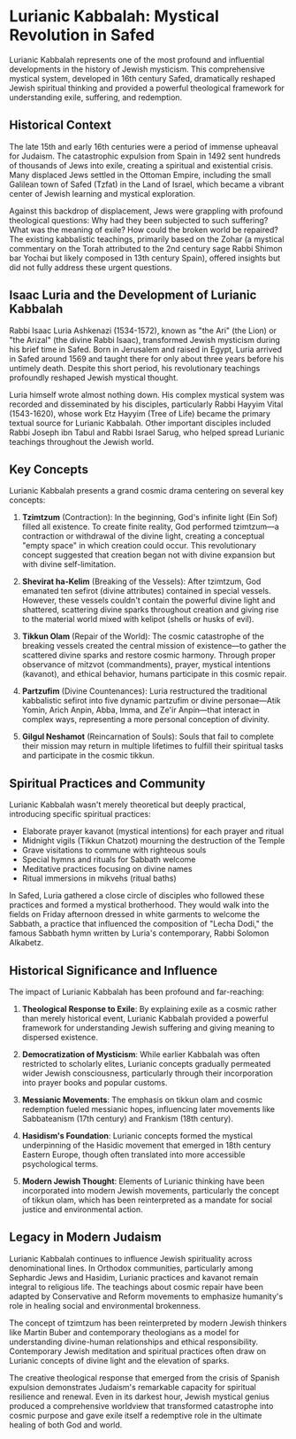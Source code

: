 # Lurianic Kabbalah: Mystical Revolution in Safed

Lurianic Kabbalah represents one of the most profound and influential developments in the history of Jewish mysticism. This comprehensive mystical system, developed in 16th century Safed, dramatically reshaped Jewish spiritual thinking and provided a powerful theological framework for understanding exile, suffering, and redemption.

## Historical Context

The late 15th and early 16th centuries were a period of immense upheaval for Judaism. The catastrophic expulsion from Spain in 1492 sent hundreds of thousands of Jews into exile, creating a spiritual and existential crisis. Many displaced Jews settled in the Ottoman Empire, including the small Galilean town of Safed (Tzfat) in the Land of Israel, which became a vibrant center of Jewish learning and mystical exploration.

Against this backdrop of displacement, Jews were grappling with profound theological questions: Why had they been subjected to such suffering? What was the meaning of exile? How could the broken world be repaired? The existing kabbalistic teachings, primarily based on the Zohar (a mystical commentary on the Torah attributed to the 2nd century sage Rabbi Shimon bar Yochai but likely composed in 13th century Spain), offered insights but did not fully address these urgent questions.

## Isaac Luria and the Development of Lurianic Kabbalah

Rabbi Isaac Luria Ashkenazi (1534-1572), known as "the Ari" (the Lion) or "the Arizal" (the divine Rabbi Isaac), transformed Jewish mysticism during his brief time in Safed. Born in Jerusalem and raised in Egypt, Luria arrived in Safed around 1569 and taught there for only about three years before his untimely death. Despite this short period, his revolutionary teachings profoundly reshaped Jewish mystical thought.

Luria himself wrote almost nothing down. His complex mystical system was recorded and disseminated by his disciples, particularly Rabbi Hayyim Vital (1543-1620), whose work Etz Hayyim (Tree of Life) became the primary textual source for Lurianic Kabbalah. Other important disciples included Rabbi Joseph ibn Tabul and Rabbi Israel Sarug, who helped spread Lurianic teachings throughout the Jewish world.

## Key Concepts

Lurianic Kabbalah presents a grand cosmic drama centering on several key concepts:

1. **Tzimtzum** (Contraction): In the beginning, God's infinite light (Ein Sof) filled all existence. To create finite reality, God performed tzimtzum—a contraction or withdrawal of the divine light, creating a conceptual "empty space" in which creation could occur. This revolutionary concept suggested that creation began not with divine expansion but with divine self-limitation.

2. **Shevirat ha-Kelim** (Breaking of the Vessels): After tzimtzum, God emanated ten sefirot (divine attributes) contained in special vessels. However, these vessels couldn't contain the powerful divine light and shattered, scattering divine sparks throughout creation and giving rise to the material world mixed with kelipot (shells or husks of evil).

3. **Tikkun Olam** (Repair of the World): The cosmic catastrophe of the breaking vessels created the central mission of existence—to gather the scattered divine sparks and restore cosmic harmony. Through proper observance of mitzvot (commandments), prayer, mystical intentions (kavanot), and ethical behavior, humans participate in this cosmic repair.

4. **Partzufim** (Divine Countenances): Luria restructured the traditional kabbalistic sefirot into five dynamic partzufim or divine personae—Atik Yomin, Arich Anpin, Abba, Imma, and Ze'ir Anpin—that interact in complex ways, representing a more personal conception of divinity.

5. **Gilgul Neshamot** (Reincarnation of Souls): Souls that fail to complete their mission may return in multiple lifetimes to fulfill their spiritual tasks and participate in the cosmic tikkun.

## Spiritual Practices and Community

Lurianic Kabbalah wasn't merely theoretical but deeply practical, introducing specific spiritual practices:

- Elaborate prayer kavanot (mystical intentions) for each prayer and ritual
- Midnight vigils (Tikkun Chatzot) mourning the destruction of the Temple
- Grave visitations to commune with righteous souls
- Special hymns and rituals for Sabbath welcome
- Meditative practices focusing on divine names
- Ritual immersions in mikvehs (ritual baths)

In Safed, Luria gathered a close circle of disciples who followed these practices and formed a mystical brotherhood. They would walk into the fields on Friday afternoon dressed in white garments to welcome the Sabbath, a practice that influenced the composition of "Lecha Dodi," the famous Sabbath hymn written by Luria's contemporary, Rabbi Solomon Alkabetz.

## Historical Significance and Influence

The impact of Lurianic Kabbalah has been profound and far-reaching:

1. **Theological Response to Exile**: By explaining exile as a cosmic rather than merely historical event, Lurianic Kabbalah provided a powerful framework for understanding Jewish suffering and giving meaning to dispersed existence.

2. **Democratization of Mysticism**: While earlier Kabbalah was often restricted to scholarly elites, Lurianic concepts gradually permeated wider Jewish consciousness, particularly through their incorporation into prayer books and popular customs.

3. **Messianic Movements**: The emphasis on tikkun olam and cosmic redemption fueled messianic hopes, influencing later movements like Sabbateanism (17th century) and Frankism (18th century).

4. **Hasidism's Foundation**: Lurianic concepts formed the mystical underpinning of the Hasidic movement that emerged in 18th century Eastern Europe, though often translated into more accessible psychological terms.

5. **Modern Jewish Thought**: Elements of Lurianic thinking have been incorporated into modern Jewish movements, particularly the concept of tikkun olam, which has been reinterpreted as a mandate for social justice and environmental action.

## Legacy in Modern Judaism

Lurianic Kabbalah continues to influence Jewish spirituality across denominational lines. In Orthodox communities, particularly among Sephardic Jews and Hasidim, Lurianic practices and kavanot remain integral to religious life. The teachings about cosmic repair have been adapted by Conservative and Reform movements to emphasize humanity's role in healing social and environmental brokenness.

The concept of tzimtzum has been reinterpreted by modern Jewish thinkers like Martin Buber and contemporary theologians as a model for understanding divine-human relationships and ethical responsibility. Contemporary Jewish meditation and spiritual practices often draw on Lurianic concepts of divine light and the elevation of sparks.

The creative theological response that emerged from the crisis of Spanish expulsion demonstrates Judaism's remarkable capacity for spiritual resilience and renewal. Even in its darkest hour, Jewish mystical genius produced a comprehensive worldview that transformed catastrophe into cosmic purpose and gave exile itself a redemptive role in the ultimate healing of both God and world.
